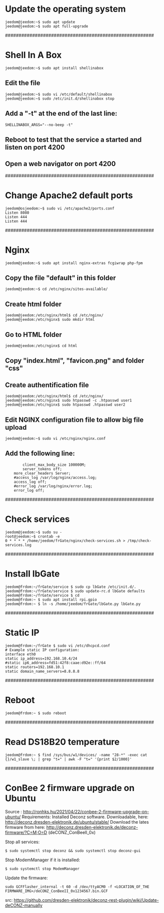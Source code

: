 # Update the operating system
```
jeedom@jeedom:~$ sudo apt update
jeedom@jeedom:~$ sudo apt full-upgrade
```

#######################################################
# Shell In A Box
```shell
jeedom@jeedom:~$ sudo apt install shellinabox
```
## Edit the file 
```shell
jeedom@jeedom:~$ sudo vi /etc/default/shellinabox
jeedom@jeedom:~$ sudo /etc/init.d/shellinabox stop
```
## Add a "-t" at the end of the last line:
```shell
SHELLINABOX_ARGS="--no-beep -t"
```
## Reboot to test that the service a started and listen on port 4200
## Open a web navigator on port 4200

#######################################################
# Change Apache2 default ports
```shell
jeedom@osjeedom:~$ sudo vi /etc/apache2/ports.conf
Listen 8080
Listen 444
Listen 444
```

#######################################################
# Nginx
```shell
jeedom@jeedom:~$ sudo apt install nginx-extras fcgiwrap php-fpm
```
## Copy the file "default" in this folder
```shell
jeedom@jeedom:~$ cd /etc/nginx/sites-available/
```
## Create html folder
```shell
jeedom@jeedom:/etc/nginx/html$ cd /etc/nginx/
jeedom@jeedom:/etc/nginx$ sudo mkdir html
```
## Go to HTML folder
```shell
jeedom@jeedom:/etc/nginx$ cd html
```
## Copy "index.html", "favicon.png" and folder "css"
## Create authentification file
```shell
jeedom@jeedom:/etc/nginx/html$ cd /etc/nginx/
jeedom@jeedom:/etc/nginx$ sudo htpasswd -c .htpasswd user1
jeedom@jeedom:/etc/nginx$ sudo htpasswd .htpasswd user2
```
## Edit NGINX configuration file to allow big file upload
```shell
jeedom@jeedom:~$ sudo vi /etc/nginx/nginx.conf
```
## Add the following line:
```shell
        client_max_body_size 100000M;
        server_tokens off;
	more_clear_headers Server;
	#access_log /var/log/nginx/access.log;
	access_log off;
	#error_log /var/log/nginx/error.log;
	error_log off;
```
#######################################################
# Check services
```shell
jeedom@jeedom:~$ sudo su -
root@jeedom:~$ crontab -e
0 * * * * /home/jeedom/frGate/nginx/check-services.sh > /tmp/check-services.log
```
#######################################################
# Install lbGate
```shell
jeedom@frdom:~/frGate/service $ sudo cp lbGate /etc/init.d/.
jeedom@frdom:~/frGate/service $ sudo update-rc.d lbGate defaults
jeedom@frdom:~/frGate/service $ cd
jeedom@frdom:~ $ sudo apt install rpi.gpio
jeedom@frdom:~ $ ln -s /home/jeedom/frGate/lbGate.py lbGate.py
```
#######################################################
# Static IP
```shell
jeedom@frdom:~/frGate $ sudo vi /etc/dhcpcd.conf
# Example static IP configuration:
interface eth0
static ip_address=192.168.10.4/24
#static ip6_address=fd51:42f8:caae:d92e::ff/64
static routers=192.168.10.1
static domain_name_servers=8.8.8.8
```
#######################################################
# Reboot
```shell
jeedom@frdom:~ $ sudo reboot
```
#######################################################
# Read DS18B20 temperature
```shell
jeedom@frdom:~ $ find /sys/bus/w1/devices/ -name "28-*" -exec cat {}/w1_slave \; | grep "t=" | awk -F "t=" '{print $2/1000}'
```
#######################################################
# ConBee 2 firmware upgrade on Ubuntu
Source : http://ronhks.hu/2021/04/22/conbee-2-firmware-upgrade-on-ubuntu/
Requirements:
Installed Deconz software. Downloadable, here: http://deconz.dresden-elektronik.de/ubuntu/stable/
Download the lates firmware from here:
http://deconz.dresden-elektronik.de/deconz-firmware/?C=M;O=D
(deCONZ_ConBeeII_0x)

Stop all services:
```shell
$ sudo systemctl stop deconz && sudo systemctl stop deconz-gui
```
Stop ModemManager if it is installed:
```shell
$ sudo systemctl stop ModemManager
```
Update the firmware:
```shell
sudo GCFFlasher_internal -t 60 -d /dev/ttyACM0 -f <LOCATION_OF_THE FIRMWARE_IMG>/deCONZ_ConBeeII_0x1234567.bin.GCF
```
src: https://github.com/dresden-elektronik/deconz-rest-plugin/wiki/Update-deCONZ-manually
